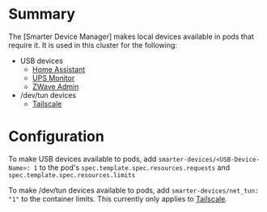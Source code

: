 # Summary
The [Smarter Device Manager] makes local devices available in pods that require it. It is used in this cluster for the following:
* USB devices
    * [Home Assistant](/home-automation/homeassist)
    * [UPS Monitor](/home-automation/ups-monitor)
    * [ZWave Admin](/home-automation/zwaveadmin)
* /dev/tun devices
    * [Tailscale](/tailscale)

# Configuration
To make USB devices available to pods, add `smarter-devices/<USB-Device-Name>: 1` to the pod's `spec.template.spec.resources.requests` and `spec.template.spec.resources.limits`

To make /dev/tun devices available to pods, add `smarter-devices/net_tun: "1"` to the container limits. This currently only applies to [Tailscale](/tailscale).